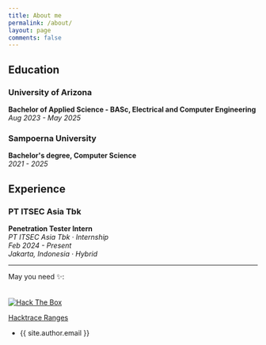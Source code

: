 ```yaml
---
title: About me
permalink: /about/
layout: page
comments: false
---
```


## Education

### University of Arizona
**Bachelor of Applied Science - BASc, Electrical and Computer Engineering**  
_Aug 2023 - May 2025_

### Sampoerna University
**Bachelor's degree, Computer Science**  
_2021 - 2025_

## Experience

### PT ITSEC Asia Tbk
**Penetration Tester Intern**  
_PT ITSEC Asia Tbk · Internship_  
_Feb 2024 - Present_  
_Jakarta, Indonesia · Hybrid_

---

May you need ✨:

<script src="https://tryhackme.com/badge/1574885"></script>

<a href="https://app.hackthebox.com/profile/1292342">
  <img src="http://www.hackthebox.eu/badge/image/1292342" style="padding-top: 20px" alt="Hack The Box">
</a>

<a href="https://www.hacktrace-ranges.id/users_profile/view/6273a9de5498a">Hacktrace Ranges</a>

- {{ site.author.email }}
